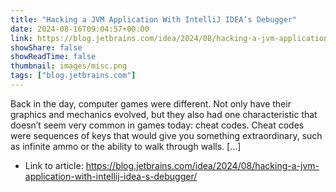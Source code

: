 ```yaml
---
title: "Hacking a JVM Application With IntelliJ IDEA’s Debugger"
date: 2024-08-16T09:04:57+00:00
link: https://blog.jetbrains.com/idea/2024/08/hacking-a-jvm-application-with-intellij-idea-s-debugger/
showShare: false
showReadTime: false
thumbnail: images/misc.png
tags: ["blog.jetbrains.com"]
---
```

Back in the day, computer games were different. Not only have their graphics and mechanics evolved, but they also had one characteristic that doesn’t seem very common in games today: cheat codes. Cheat codes were sequences of keys that would give you something extraordinary, such as infinite ammo or the ability to walk through walls. […]

- Link to article: https://blog.jetbrains.com/idea/2024/08/hacking-a-jvm-application-with-intellij-idea-s-debugger/